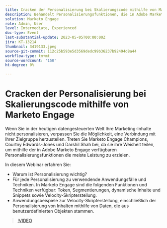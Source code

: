 ```yaml
---
title: Cracken der Personalisierung bei Skalierungscode mithilfe von Marketo Engage
description: Behandelt Personalisierungsfunktionen, die in Adobe Marketo Engage verfügbar sind; Token, Segmentierungen, dynamische Inhalte und Snippets sowie Velocity-Skripterstellung.  Anwendungsbeispiele zur Velocity-Skripterstellung, einschließlich der Personalisierung von Inhalten mithilfe von Daten, die aus benutzerdefinierten Objekten stammen.
solution: Marketo Engage
role: Admin, User
level: Intermediate, Experienced
doc-type: Event
last-substantial-update: 2023-05-05T00:00:00Z
jira: KT-13214
thumbnail: 3419133.jpeg
source-git-commit: 112c25b593e5d3569dedc99b36237b92494d8a44
workflow-type: tm+mt
source-wordcount: '150'
ht-degree: 0%

---
```



# Cracken der Personalisierung bei Skalierungscode mithilfe von Marketo Engage

Wenn Sie in der heutigen datengesteuerten Welt Ihre Marketing-Inhalte nicht personalisieren, verpassen Sie die Möglichkeit, eine Verbindung mit Ihrer Zielgruppe herzustellen. Treten Sie Marketo Engage Champions, Courtny Edwards-Jones und Darshil Shah bei, da sie ihre Weisheit teilen, um mithilfe der in Adobe Marketo Engage verfügbaren Personalisierungsfunktionen die meiste Leistung zu erzielen.

In diesem Webinar erfahren Sie:

* Warum ist Personalisierung wichtig?
* Für jede Personalisierung zu verwendende Anwendungsfälle und Techniken. In Marketo Engage sind die folgenden Funktionen und Techniken verfügbar: Token, Segmentierungen, dynamische Inhalte und Snippets sowie Velocity-Skripterstellung.
* Anwendungsbeispiele zur Velocity-Skripterstellung, einschließlich der Personalisierung von Inhalten mithilfe von Daten, die aus benutzerdefinierten Objekten stammen.

>[!VIDEO](https://video.tv.adobe.com/v/3419133/?learn=on)
